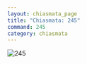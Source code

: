 ```yaml
---
layout: chiasmata_page
title: "Chiasmata: 245"
command: 245
category: chiasmata
---
```


![245](/chiasmata/images/narrative/)

